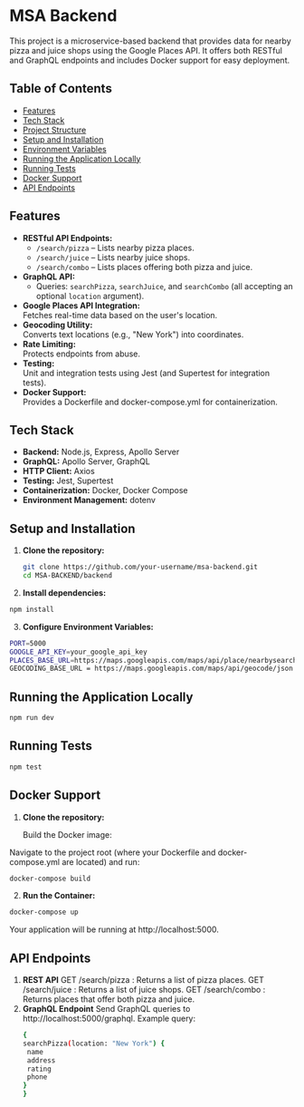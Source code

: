 # MSA Backend

This project is a microservice-based backend that provides data for nearby pizza and juice shops using the Google Places API. It offers both RESTful and GraphQL endpoints and includes Docker support for easy deployment.

## Table of Contents

- [Features](#features)
- [Tech Stack](#tech-stack)
- [Project Structure](#project-structure)
- [Setup and Installation](#setup-and-installation)
- [Environment Variables](#environment-variables)
- [Running the Application Locally](#running-the-application-locally)
- [Running Tests](#running-tests)
- [Docker Support](#docker-support)
- [API Endpoints](#api-endpoints)

## Features

- **RESTful API Endpoints:**
  - `/search/pizza` – Lists nearby pizza places.
  - `/search/juice` – Lists nearby juice shops.
  - `/search/combo` – Lists places offering both pizza and juice.
- **GraphQL API:**
  - Queries: `searchPizza`, `searchJuice`, and `searchCombo` (all accepting an optional `location` argument).
- **Google Places API Integration:**  
  Fetches real-time data based on the user's location.
- **Geocoding Utility:**  
  Converts text locations (e.g., "New York") into coordinates.
- **Rate Limiting:**  
  Protects endpoints from abuse.
- **Testing:**  
  Unit and integration tests using Jest (and Supertest for integration tests).
- **Docker Support:**  
  Provides a Dockerfile and docker-compose.yml for containerization.

## Tech Stack

- **Backend:** Node.js, Express, Apollo Server
- **GraphQL:** Apollo Server, GraphQL
- **HTTP Client:** Axios
- **Testing:** Jest, Supertest
- **Containerization:** Docker, Docker Compose
- **Environment Management:** dotenv

## Setup and Installation

1. **Clone the repository:**

   ```bash
   git clone https://github.com/your-username/msa-backend.git
   cd MSA-BACKEND/backend

   ```

2. **Install dependencies:**

```bash
npm install
```

3. **Configure Environment Variables:**

```bash
PORT=5000
GOOGLE_API_KEY=your_google_api_key
PLACES_BASE_URL=https://maps.googleapis.com/maps/api/place/nearbysearch/json
GEOCODING_BASE_URL = https://maps.googleapis.com/maps/api/geocode/json
```

## Running the Application Locally

```bash
npm run dev
```

## Running Tests

```bash
npm test
```

## Docker Support

1. **Clone the repository:**

   Build the Docker image:

Navigate to the project root (where your Dockerfile and docker-compose.yml are located) and run:

```bash
docker-compose build
```

2. **Run the Container:**

```bash
docker-compose up
```

Your application will be running at http://localhost:5000.

## API Endpoints

1. **REST API**
   GET /search/pizza : Returns a list of pizza places.
   GET /search/juice : Returns a list of juice shops.
   GET /search/combo : Returns places that offer both pizza and juice.
2. **GraphQL Endpoint**
   Send GraphQL queries to http://localhost:5000/graphql.
   Example query:
   ```bash
   {
   searchPizza(location: "New York") {
    name
    address
    rating
    phone
   }
   }
   ```
